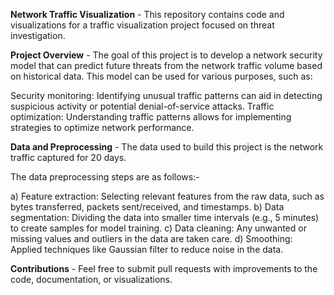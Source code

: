 **Network Traffic Visualization** - This repository contains code and visualizations for a traffic visualization project focused on threat investigation.

**Project Overview** - The goal of this project is to develop a network security model that can predict future threats from the network traffic volume based on historical data. This model can be used for various purposes, such as:

Security monitoring: Identifying unusual traffic patterns can aid in detecting suspicious activity or potential denial-of-service attacks. 
Traffic optimization: Understanding traffic patterns allows for implementing strategies to optimize network performance.

**Data and Preprocessing** - The data used to build this project is the network traffic captured for 20 days.

The data preprocessing steps are as follows:-

a) Feature extraction: Selecting relevant features from the raw data, such as bytes transferred, packets sent/received, and timestamps. 
b) Data segmentation: Dividing the data into smaller time intervals (e.g., 5 minutes) to create samples for model training. 
c) Data cleaning: Any unwanted or missing values and outliers in the data are taken care.
d) Smoothing: Applied techniques like Gaussian filter to reduce noise in the data.

**Contributions** - Feel free to submit pull requests with improvements to the code, documentation, or visualizations.
